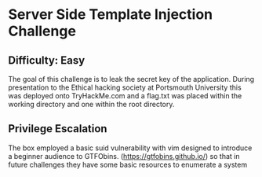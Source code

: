 # Server Side Template Injection Challenge

## Difficulty: Easy

The goal of this challenge is to leak the secret key of the application. 
During presentation to the Ethical hacking society at Portsmouth University this was deployed onto TryHackMe.com and a flag.txt was placed within the working directory and one within the root directory.

## Privilege Escalation

The box employed a basic suid vulnerability with vim designed to introduce a beginner audience to GTFObins. (https://gtfobins.github.io/) so that in future challenges they have some basic resources to enumerate a system